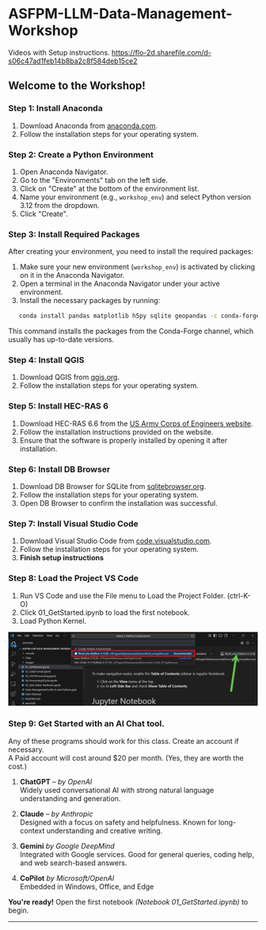 # ASFPM-LLM-Data-Management-Workshop

Videos with Setup instructions.
https://flo-2d.sharefile.com/d-s06c47ad1feb14b8ba2c8f584deb15ce2

## Welcome to the Workshop!

### Step 1: Install Anaconda
1. Download Anaconda from [anaconda.com](https://www.anaconda.com/products/individual).
2. Follow the installation steps for your operating system.

### Step 2: Create a Python Environment
1. Open Anaconda Navigator.
2. Go to the "Environments" tab on the left side.
3. Click on "Create" at the bottom of the environment list.
4. Name your environment (e.g., `workshop_env`) and select Python version 3.12 from the dropdown.
5. Click "Create".

### Step 3: Install Required Packages
After creating your environment, you need to install the required packages:
1. Make sure your new environment (`workshop_env`) is activated by clicking on it in the Anaconda Navigator.
2. Open a terminal in the Anaconda Navigator under your active environment.
3. Install the necessary packages by running:

```bash
   conda install pandas matplotlib h5py sqlite geopandas -c conda-forge
```

This command installs the packages from the Conda-Forge channel, which usually has up-to-date versions.

### Step 4: Install QGIS
1. Download QGIS from [qgis.org](https://qgis.org).
2. Follow the installation steps for your operating system.

### Step 5: Install HEC-RAS 6
1. Download HEC-RAS 6.6 from the [US Army Corps of Engineers website](https://www.hec.usace.army.mil/software/hec-ras/).
2. Follow the installation instructions provided on the website.
3. Ensure that the software is properly installed by opening it after installation.

### Step 6: Install DB Browser
1. Download DB Browser for SQLite from [sqlitebrowser.org](https://sqlitebrowser.org/).
2. Follow the installation steps for your operating system.
3. Open DB Browser to confirm the installation was successful.

### Step 7: Install Visual Studio Code
1. Download Visual Studio Code from [code.visualstudio.com](https://code.visualstudio.com).
2. Follow the installation steps for your operating system.
3. **Finish setup instructions**

### Step 8: Load the Project VS Code
1. Run VS Code and use the File menu to Load the Project Folder. (ctrl-K-O)
2. Click 01_GetStarted.ipynb to load the first notebook.
3. Load Python Kernel.

![Kernal Setup](images/setup001.png)

### Step 9: Get Started with an AI Chat tool.

Any of these programs should work for this class. Create an account if necessary.  
A Paid account will cost around $20 per month. (Yes, they are worth the cost.)

1. **ChatGPT** – *by OpenAI*  
   Widely used conversational AI with strong natural language understanding and generation.

2. **Claude** – *by Anthropic*  
   Designed with a focus on safety and helpfulness. Known for long-context understanding and creative writing.

3. **Gemini** *by Google DeepMind*  
   Integrated with Google services. Good for general queries, coding help, and web search-based answers.

4. **CoPilot** *by Microsoft/OpenAI*  
   Embedded in Windows, Office, and Edge

**You're ready!** Open the first notebook *(Notebook 01_GetStarted.ipynb)* to begin.

---
